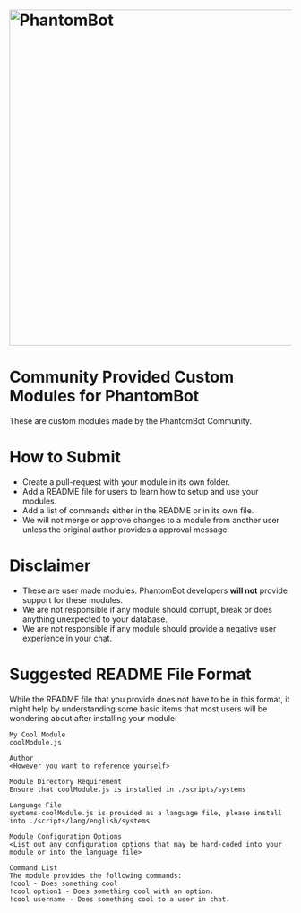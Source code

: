 # <img alt="PhantomBot" src="https://phantombot.github.io/PhantomBot/common/images/brand.png" width="600px"/>

# Community Provided Custom Modules for PhantomBot
These are custom modules made by the PhantomBot Community.

# How to Submit
-	Create a pull-request with your module in its own folder.
-	Add a README file for users to learn how to setup and use your modules.
-	Add a list of commands either in the README or in its own file.
- We will not merge or approve changes to a module from another user unless the original author provides a approval message.

# Disclaimer
-	These are user made modules. PhantomBot developers **will not** provide support for these modules.
-	We are not responsible if any module should corrupt, break or does anything unexpected to your database.
- We are not responsible if any module should provide a negative user experience in your chat.

# Suggested README File Format
While the README file that you provide does not have to be in this format, it might help by understanding some basic items that most users will be wondering about after installing your module:

    My Cool Module
    coolModule.js
    
    Author
    <However you want to reference yourself>
    
    Module Directory Requirement
    Ensure that coolModule.js is installed in ./scripts/systems
    
    Language File
    systems-coolModule.js is provided as a language file, please install into ./scripts/lang/english/systems
    
    Module Configuration Options
    <List out any configuration options that may be hard-coded into your module or into the language file>
    
    Command List
    The module provides the following commands:
    !cool - Does something cool
    !cool option1 - Does something cool with an option.
    !cool username - Does something cool to a user in chat.
